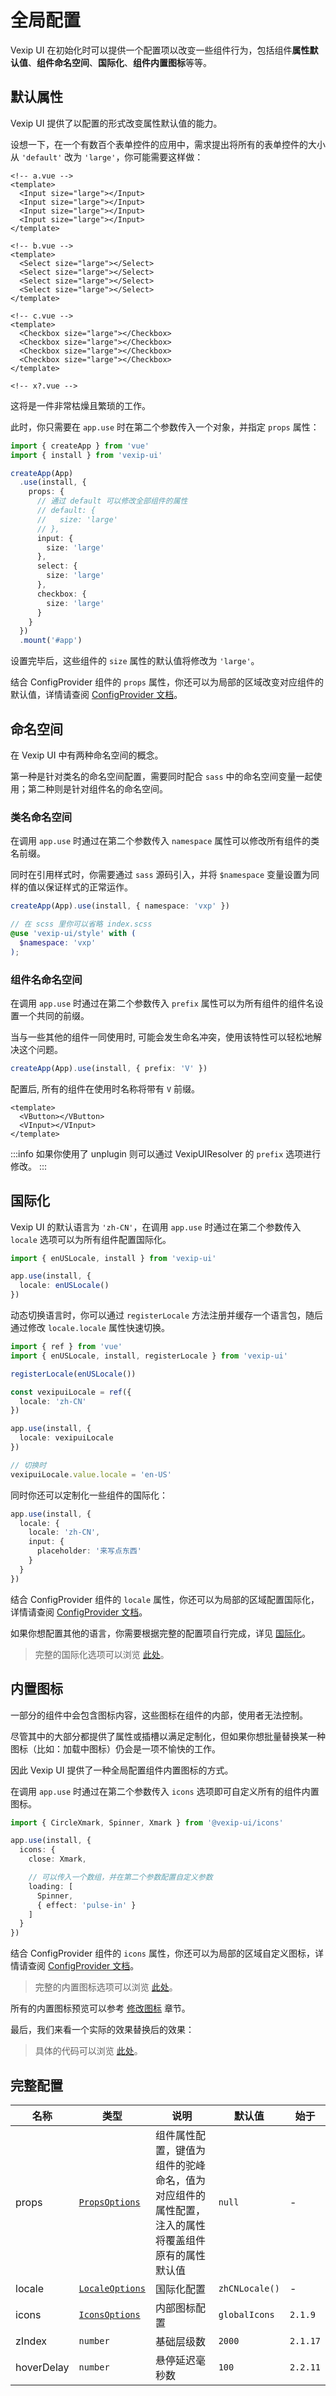 # 全局配置

Vexip UI 在初始化时可以提供一个配置项以改变一些组件行为，包括组件**属性默认值**、**组件命名空间**、**国际化**、**组件内置图标**等等。

## 默认属性

Vexip UI 提供了以配置的形式改变属性默认值的能力。

设想一下，在一个有数百个表单控件的应用中，需求提出将所有的表单控件的大小从 `'default'` 改为 `'large'`，你可能需要这样做：

```vue
<!-- a.vue -->
<template>
  <Input size="large"></Input>
  <Input size="large"></Input>
  <Input size="large"></Input>
  <Input size="large"></Input>
</template>

<!-- b.vue -->
<template>
  <Select size="large"></Select>
  <Select size="large"></Select>
  <Select size="large"></Select>
  <Select size="large"></Select>
</template>

<!-- c.vue -->
<template>
  <Checkbox size="large"></Checkbox>
  <Checkbox size="large"></Checkbox>
  <Checkbox size="large"></Checkbox>
  <Checkbox size="large"></Checkbox>
</template>

<!-- x?.vue -->
```

这将是一件非常枯燥且繁琐的工作。

此时，你只需要在 `app.use` 时在第二个参数传入一个对象，并指定 `props` 属性：

```ts
import { createApp } from 'vue'
import { install } from 'vexip-ui'

createApp(App)
  .use(install, {
    props: {
      // 通过 default 可以修改全部组件的属性
      // default: {
      //   size: 'large'
      // },
      input: {
        size: 'large'
      },
      select: {
        size: 'large'
      },
      checkbox: {
        size: 'large'
      }
    }
  })
  .mount('#app')
```

设置完毕后，这些组件的 `size` 属性的默认值将修改为 `'large'`。

结合 ConfigProvider 组件的 `props` 属性，你还可以为局部的区域改变对应组件的默认值，详情请查阅 [ConfigProvider 文档](/zh-CN/component/config-provider)。

## 命名空间

在 Vexip UI 中有两种命名空间的概念。

第一种是针对类名的命名空间配置，需要同时配合 `sass` 中的命名空间变量一起使用；第二种则是针对组件名的命名空间。

### 类名命名空间

在调用 `app.use` 时通过在第二个参数传入 `namespace` 属性可以修改所有组件的类名前缀。

同时在引用样式时，你需要通过 `sass` 源码引入，并将 `$namespace` 变量设置为同样的值以保证样式的正常运作。

```ts
createApp(App).use(install, { namespace: 'vxp' })
```

```scss
// 在 scss 里你可以省略 index.scss
@use 'vexip-ui/style' with (
  $namespace: 'vxp'
);
```

### 组件名命名空间

在调用 `app.use` 时通过在第二个参数传入 `prefix` 属性可以为所有组件的组件名设置一个共同的前缀。

当与一些其他的组件一同使用时, 可能会发生命名冲突，使用该特性可以轻松地解决这个问题。

```ts
createApp(App).use(install, { prefix: 'V' })
```

配置后, 所有的组件在使用时名称将带有 `V` 前缀。

```vue
<template>
  <VButton></VButton>
  <VInput></VInput>
</template>
```

:::info
如果你使用了 unplugin 则可以通过 VexipUIResolver 的 `prefix` 选项进行修改。
:::

## 国际化

Vexip UI 的默认语言为 `'zh-CN'`，在调用 `app.use` 时通过在第二个参数传入 `locale` 选项可以为所有组件配置国际化。

```ts
import { enUSLocale, install } from 'vexip-ui'

app.use(install, {
  locale: enUSLocale()
})
```

动态切换语言时，你可以通过 `registerLocale` 方法注册并缓存一个语言包，随后通过修改 `locale.locale` 属性快速切换。

```ts
import { ref } from 'vue'
import { enUSLocale, install, registerLocale } from 'vexip-ui'

registerLocale(enUSLocale())

const vexipuiLocale = ref({
  locale: 'zh-CN'
})

app.use(install, {
  locale: vexipuiLocale
})

// 切换时
vexipuiLocale.value.locale = 'en-US'
```

同时你还可以定制化一些组件的国际化：

```ts
app.use(install, {
  locale: {
    locale: 'zh-CN',
    input: {
      placeholder: '来写点东西'
    }
  }
})
```

结合 ConfigProvider 组件的 `locale` 属性，你还可以为局部的区域配置国际化，详情请查阅 [ConfigProvider 文档](/zh-CN/component/config-provider)。

如果你想配置其他的语言，你需要根据完整的配置项自行完成，详见 [国际化](/zh-CN/guide/i18n)。

> 完整的国际化选项可以浏览 [此处](https://github.com/vexip-ui/vexip-ui/blob/main/common/config/src/locale/helper.ts)。

## 内置图标

一部分的组件中会包含图标内容，这些图标在组件的内部，使用者无法控制。

尽管其中的大部分都提供了属性或插槽以满足定制化，但如果你想批量替换某一种图标（比如：加载中图标）仍会是一项不愉快的工作。

因此 Vexip UI 提供了一种全局配置组件内置图标的方式。

在调用 `app.use` 时通过在第二个参数传入 `icons` 选项即可自定义所有的组件内置图标。

```ts
import { CircleXmark, Spinner, Xmark } from '@vexip-ui/icons'

app.use(install, {
  icons: {
    close: Xmark,

    // 可以传入一个数组，并在第二个参数配置自定义参数
    loading: [
      Spinner,
      { effect: 'pulse-in' }
    ]
  }
})
```

结合 ConfigProvider 组件的 `icons` 属性，你还可以为局部的区域自定义图标，详情请查阅 [ConfigProvider 文档](/zh-CN/component/config-provider)。

> 完整的内置图标选项可以浏览 [此处](https://github.com/vexip-ui/vexip-ui/blob/main/common/config/src/icons.ts)。

所有的内置图标预览可以参考 [修改图标](/zh-CN/guide/change-icons#内部图标一览) 章节。

最后，我们来看一个实际的效果替换后的效果：

<IconDemo></IconDemo>

> 具体的代码可以浏览 [此处](https://github.com/vexip-ui/vexip-ui/blob/main/docs/.vitepress/theme/components/icon-demo.vue)。

## 完整配置

| 名称       | 类型                                                                                                 | 说明                                                                                             | 默认值         | 始于     |
| ---------- | ---------------------------------------------------------------------------------------------------- | ------------------------------------------------------------------------------------------------ | -------------- | -------- |
| props      | [`PropsOptions`](https://github.com/vexip-ui/vexip-ui/blob/main/components/props.ts)                 | 组件属性配置，键值为组件的驼峰命名，值为对应组件的属性配置，注入的属性将覆盖组件原有的属性默认值 | `null`         | -        |
| locale     | [`LocaleOptions`](https://github.com/vexip-ui/vexip-ui/blob/main/common/config/src/locale/helper.ts) | 国际化配置                                                                                       | `zhCNLocale()` | -        |
| icons      | [`IconsOptions`](https://github.com/vexip-ui/vexip-ui/blob/main/common/config/src/icons.ts)          | 内部图标配置                                                                                     | `globalIcons`  | `2.1.9`  |
| zIndex     | `number`                                                                                             | 基础层级数                                                                                       | `2000`         | `2.1.17` |
| hoverDelay | `number`                                                                                             | 悬停延迟毫秒数                                                                                   | `100`          | `2.2.11` |
